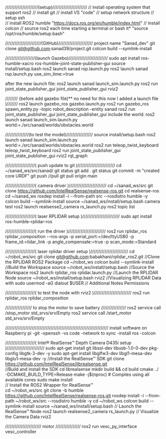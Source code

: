 /////////////////////(setup)//////////////////////
// install operating system that support ros2 
// install git
// install VS "code"
// setup network structure 
// setup ssh  
// install ROS2 humble "https://docs.ros.org/en/humble/index.html"
// install colcon
// source ros2 each time starting a terminal or bash it*  "source /opt/ros/humble/setup.bash" 


///////////////////////(GitHub)//////////////////////
project name "Sanad_dev"
git clone git@github.com:sanad39/project.git
colcon build --symlink-install


///////////////////(launch Gazebo)/////////////////////////
sudo apt install ros-humble-xacro ros-humble-joint-state-publisher-gui
source install/setup.bash
ros2 launch sanad rsp.launch.py 
ros2 launch sanad rsp.launch.py use_sim_time:=true

after the new launch file:
ros2 launch sanad launch_sim.launch.py 
ros2 run joint_state_publisher_gui joint_state_publisher_gui 
rviz2


//////// (before add gazebo file)** no need for this now I added a launch file  )///////
ros2 launch gazebo_ros gazebo.launch.py 
ros2 run gazebo_ros spawn_entity.py -topic robot_description -entity sanad
ros2 run joint_state_publisher_gui joint_state_publisher_gui 
include the world:
ros2 launch sanad launch_sim.launch.py world:=./src/sanad/worlds/obstacles.world


///////////////(to test the model)/////////////////
source install/setup.bash 
ros2 launch sanad launch_sim.launch.py world:=./src/sanad/worlds/obstacles.world
ros2 run teleop_twist_keyboard teleop_twist_keyboard
ros2 run joint_state_publisher_gui joint_state_publisher_gui
rviz2
rqt_graph


///////////////////( push update to git )////////////////////////
cd ~/sanad_ws/src/sanad/
git status
git add .
git status
git commit -m "created core URDF"
git push
//pull
git pull origin main


///////////////////( camera driver )////////////////////////
cd ~/sanad_ws/src
git clone https://github.com/IntelRealSense/realsense-ros.git
cd realsense-ros
cd ~/sanad_ws
rosdep install -i --from-path src --rosdistro humble -y
colcon build --symlink-install
source ~/sanad_ws/install/setup.bash
camera test 
ros2 launch realsense2_camera rs_launch.py
ros2 topic list


///////////////////( laser RPLIDAR setup )////////////////////////
sudo apt install ros-humble-rplidar-ros


///////////////////( run the driver )////////////////////////
ros2 run rplidar_ros rplidar_composition --ros-args -p serial_port:=/dev/ttyUSB0 -p frame_id:=lidar_link -p angle_compensate:=true -p scan_mode:=Standard


///////////////////(  laser rplidar driver setup )////////////////////////
cd ~/robot_ws/src
git clone git@github.com:babakhani/rplidar_ros2.git             //Clone the RPLIDAR ROS2 Package
cd ~/robot_ws
colcon build --symlink-install                                  //Build the Workspace
source ~/robot_ws/install/setup.bash                            //Source the Workspace
ros2 launch rplidar_ros rplidar.launch.py                       //Launch the RPLIDAR Node
source ~/robot_ws/install/setup.bash
rviz2                                                           //Visualizing RPLIDAR Data with 
sudo usermod -aG dialout $USER                                  // Additional Notes Permissions


///////////////////( to test the node with rviz2 )////////////////////////
ros2 run rplidar_ros rplidar_composition


///////////////// to stop the motor to save battery ////////////////
ros2 service call /stop_motor std_srvs/srv/Empty 
ros2 service call /start_motor std_srvs/srv/Empty 


//////////////////////////////////////////////////////////////////
install software on Raspberry pi -git -openssh -vs code -network to sync -install ros -colcon 


///////////////////(  Intel® RealSense™ Depth Camera D435i setup  )////////////////////////
sudo apt-get install git libssl-dev libusb-1.0-0-dev pkg-config libgtk-3-dev -y
sudo apt-get install libglfw3-dev libgl1-mesa-dev libglu1-mesa-dev -y
//Install the RealSense™ SDK
git clone https://github.com/IntelRealSense/librealsense.git                        
//Build and install the SDK
cd librealsense
mkdir build && cd build
cmake ../ -DCMAKE_BUILD_TYPE=Release
make -j$(nproc) # Compiles using all available cores
sudo make install    
// Install the ROS2 Wrapper for RealSense™                                                               
cd ~/robot_ws/src
git clone -b humble https://github.com/IntelRealSense/realsense-ros.git
rosdep install -i --from-path ~/robot_ws/src --rosdistro humble -y
cd ~/robot_ws
colcon build --symlink-install
source ~/sanad_ws/install/setup.bash
// Launch the RealSense™ Node
ros2 launch realsense2_camera rs_launch.py
// Visualize the Camera Data
rviz2


/////////////////////// motor ////////////////
ros2 run vesc_py_interface vesc_controller




